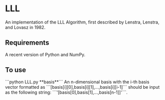 # LLL

An implementation of the LLL Algorithm, first described by Lenstra, Lenstra, and Lovasz in 1982. 

<h2>Requirements</h2>
A recent version of Python and NumPy.

<h2>To use</h2>
```python LLL.py **basis**```
An n-dimensional basis with the i-th basis vector formatted as ```[basis[i][0],basis[i][1],...,basis[i][i-1]``` should be input as the following string: 
```'[basis[0],basis[1],...,basis[n-1]]'```.
